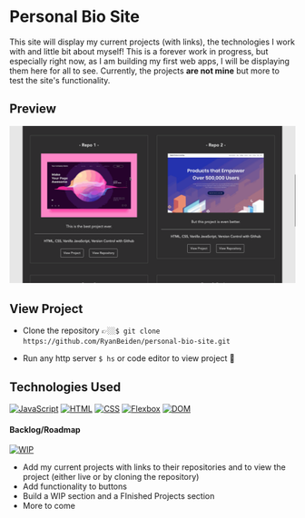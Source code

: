 # Personal Bio Site
This site will display my current projects (with links), the technologies I work with and little bit about myself! This is a forever work in progress, but especially right now, as I am building my first web apps, I will be displaying them here for all to see. Currently, the projects **are not mine** but more to test the site's functionality.

## Preview

![Demo of Personal Bio Site](personal-bio-site-demo.gif)

## View Project
- Clone the repository 👉🏼`$ git clone https://github.com/RyanBeiden/personal-bio-site.git`

- Run any http server `$ hs` or code editor to view project 👀

## Technologies Used
[![JavaScript](https://img.shields.io/badge/-JavaScript-2c9fcc?style=flat-square)](#) [![HTML](https://img.shields.io/badge/-HTML-2c9fcc?style=flat-square)](#) [![CSS](https://img.shields.io/badge/-CSS-2c9fcc?style=flat-square)](#) [![Flexbox](https://img.shields.io/badge/-Flexbox-2c9fcc?style=flat-square)](#) [![DOM](https://img.shields.io/badge/-DOM-2c9fcc?style=flat-square)](#) 

#### Backlog/Roadmap

[![WIP](https://img.shields.io/badge/-Work%20In%20Progress-orange?style=flat-square)](#)

- Add my current projects with links to their repositories and to view the project (either live or by cloning the repository)
- Add functionality to buttons
- Build a WIP section and a FInished Projects section
- More to come
